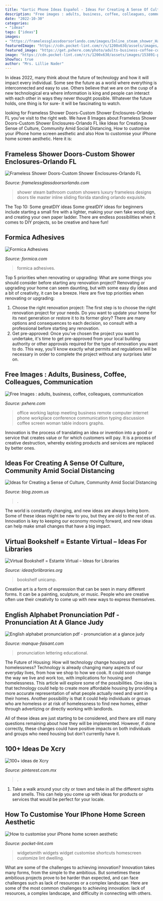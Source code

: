 ```yaml
---
title: "Gartic Phone Ideas Español - Ideas For Creating A Sense Of Culture, Community Amid Social Distancing"
description: "Free images : adults, business, coffee, colleagues, communication"
date: "2022-10-30"
categories:
- "ideas"
tags: ["ideas"]
images:
- "https://framelessglassdoorsorlando.com/images/Inline_steam_shower_Harry_020708.jpg"
featuredImage: "https://cdn.pocket-lint.com/r/s/1200x630/assets/images/153891-phones-news-feature-how-to-customise-your-iphone-home-screen-with-widgetsmith-and-shortcuts-gallery-image6-tdywpuxbei.jpg"
featured_image: "https://get.pxhere.com/photo/adults-business-coffee-colleagues-communication-computer-conference-connection-device-discussion-graphs-hot-drink-ideas-indoors-internet-laptop-meeting-modern-network-office-people-phone-planning-portable-remote-work-screen-smartphone-startup-statistics-strategy-table-team-teamwork-technology-together-typing-wireless-woman-wood-wooden-workers-working-workplace-1563443.jpg"
image: "https://cdn.pocket-lint.com/r/s/1200x630/assets/images/153891-phones-news-feature-how-to-customise-your-iphone-home-screen-with-widgetsmith-and-shortcuts-gallery-image6-tdywpuxbei.jpg"
ShowToc: true
author: "Mrs. Lillie Nader"
---
```



In ideas 2022, many think about the future of technology and how it will impact every individual. Some see the future as a world where everything is interconnected and easy to use. Others believe that we are on the cusp of a new technological era where information is king and people can interact with each other in ways they never thought possible. Whatever the future holds, one thing is for sure- it will be fascinating to watch.

	

		
looking for Frameless Shower Doors-Custom Shower Enclosures-Orlando FL you've visit to the right web. We have 8 Images about Frameless Shower Doors-Custom Shower Enclosures-Orlando FL like Ideas for Creating a Sense of Culture, Community Amid Social Distancing, How to customise your iPhone home screen aesthetic and also How to customise your iPhone home screen aesthetic. Here it is:
		
    
## Frameless Shower Doors-Custom Shower Enclosures-Orlando FL

<img loading=lazy src="https://framelessglassdoorsorlando.com/images/Inline_steam_shower_Harry_020708.jpg" onerror="this.onerror=null;this.src='https://tse4.mm.bing.net/th?id=OIP.3OQjYfRAxVwbb_H3wOcYugHaKF&amp;pid=15.1';" alt="Frameless Shower Doors-Custom Shower Enclosures-Orlando FL">

_Source: framelessglassdoorsorlando.com_

>shower steam bathroom custom showers luxury frameless designs doors tile master inline sliding florida standing orlando exquisite. 

	

The Top 10: Some greatDIY ideas
Some greatDIY ideas for beginners include starting a small fire with a lighter, making your own fake wood sign, and creating your own paper ladder. There are endless possibilities when it comes to DIY projects, so be creative and have fun!

    
## Formica Adhesives

<img loading=lazy src="https://www.formica.com/en-us/-/media/formica/north-america/product-images/adhesives/adhesives-hero-1920x700.jpg?rev=0e61b74bc67f448da214f5860f3a22a9" onerror="this.onerror=null;this.src='https://tse4.mm.bing.net/th?id=OIP.9A64IIkJXUj8VcsX1LGl1AHaCs&amp;pid=15.1';" alt="Formica Adhesives">

_Source: formica.com_

>formica adhesives. 

	

Top 5 priorities when renovating or upgrading: What are some things you should consider before starting any renovation project?
Renovating or upgrading your home can seem daunting, but with some easy diy ideas and a bit of creativity, it can be a breeze. Here are five top priorities when renovating or upgrading: 
1. Choose the right renovation project: The first step is to choose the right renovation project for your needs. Do you want to update your home for its next generation or restore it to its former glory? There are many options and consequences to each decision, so consult with a professional before starting any renovation. 
2. Get pre-approved: Once you've chosen the project you want to undertake, it's time to get pre-approved from your local building authority or other approvals required for the type of renovation you want to do. This way, you'll know exactly what permits and regulations will be necessary in order to complete the project without any surprises later on.

    
## Free Images : Adults, Business, Coffee, Colleagues, Communication

<img loading=lazy src="https://get.pxhere.com/photo/adults-business-coffee-colleagues-communication-computer-conference-connection-device-discussion-graphs-hot-drink-ideas-indoors-internet-laptop-meeting-modern-network-office-people-phone-planning-portable-remote-work-screen-smartphone-startup-statistics-strategy-table-team-teamwork-technology-together-typing-wireless-woman-wood-wooden-workers-working-workplace-1563443.jpg" onerror="this.onerror=null;this.src='https://tse2.mm.bing.net/th?id=OIP.Xm72ucTsCVFEzoozrvkujgHaEk&amp;pid=15.1';" alt="Free Images : adults, business, coffee, colleagues, communication">

_Source: pxhere.com_

>office working laptop meeting business remote computer internet phone workplace conference communication typing discussion coffee screen woman table indoors graphs. 

	

Innovation is the process of translating an idea or invention into a good or service that creates value or for which customers will pay. It is a process of creative destruction, whereby existing products and services are replaced by better ones.

    
## Ideas For Creating A Sense Of Culture, Community Amid Social Distancing

<img loading=lazy src="https://blog.zoom.us/wp-content/uploads/2020/03/culture-community-work-from-home.jpg" onerror="this.onerror=null;this.src='https://tse3.mm.bing.net/th?id=OIP.kW6-7CfW6oNEdyK9OUpuiQHaE8&amp;pid=15.1';" alt="Ideas for Creating a Sense of Culture, Community Amid Social Distancing">

_Source: blog.zoom.us_

>. 

	

The world is constantly changing, and new ideas are always being born. Some of these ideas might be new to you, but they are old to the rest of us. Innovation is key to keeping our economy moving forward, and new ideas can help make small changes that have a big impact.

    
## Virtual Bookshelf = Estante Virtual – Ideas For Libraries

<img loading=lazy src="https://ideasforlibraries.org/wp-content/uploads/2020/03/Estante_virtual_baixe_e_leia_Unicamp_qrcode.jpg" onerror="this.onerror=null;this.src='https://tse4.mm.bing.net/th?id=OIP.x1eM1v_GsvcVh5cwKi9cJgHaJ3&amp;pid=15.1';" alt="Virtual Bookshelf = Estante Virtual – Ideas for Libraries">

_Source: ideasforlibraries.org_

>bookshelf unicamp. 

	

Creative art is a form of expression that can be seen in many different forms. It can be a painting, sculpture, or music. People who are creative often use their creativity to come up with new ways to express themselves.

    
## English Alphabet Pronunciation Pdf - Pronunciation At A Glance Judy

<img loading=lazy src="https://manque-faisant.com/fhfjr/eN_pWeKzeuyCQD8Z46VuhQAAAA.jpg" onerror="this.onerror=null;this.src='https://tse2.mm.bing.net/th?id=OIP.DsfEN16H3XZDbuKFFTTjZAAAAA&amp;pid=15.1';" alt="English alphabet pronunciation pdf - pronunciation at a glance judy">

_Source: manque-faisant.com_

>pronunciation lettering educational. 

	

The Future of Housing: How will technology change housing and homelessness?
Technology is already changing many aspects of our everyday lives, from how we shop to how we cook. It could soon change the way we live and work too, with implications for housing and homelessness. This article will explore some of the possibilities. 
One idea is that technology could help to create more affordable housing by providing a more accurate representation of what people actually need and want in their homes. Another possibility is that it could help individuals or groups who are homeless or at risk of homelessness to find new homes, either through advertizing or directly working with landlords. 

All of these ideas are just starting to be considered, and there are still many questions remaining about how they will be implemented. However, if done correctly, these changes could have positive impacts on both individuals and groups who need housing but don't currently have it.

    
## 100+ Ideas De Xcry

<img loading=lazy src="https://i.pinimg.com/474x/bd/a3/70/bda3704086f62883286a68498aec8b0c.jpg" onerror="this.onerror=null;this.src='https://tse1.mm.bing.net/th?id=OIP.wyfa6sogRxDFQ0AEebYNLgAAAA&amp;pid=15.1';" alt="100+ ideas de Xcry">

_Source: pinterest.com.mx_

>. 

	

1. Take a walk around your city or town and take in all the different sights and smells. This can help you come up with ideas for products or services that would be perfect for your locale. 

    
## How To Customise Your IPhone Home Screen Aesthetic

<img loading=lazy src="https://cdn.pocket-lint.com/r/s/1200x630/assets/images/153891-phones-news-feature-how-to-customise-your-iphone-home-screen-with-widgetsmith-and-shortcuts-gallery-image6-tdywpuxbei.jpg" onerror="this.onerror=null;this.src='https://tse2.mm.bing.net/th?id=OIP.Yp5iJrrYOlMhQ0zcrTBbQAHaE8&amp;pid=15.1';" alt="How to customise your iPhone home screen aesthetic">

_Source: pocket-lint.com_

>widgetsmith widgets widget customise shortcuts homescreen customize lint dwelling. 

	

What are some of the challenges to achieving innovation?
Innovation takes many forms, from the simple to the ambitious. But sometimes these ambitious projects prove to be harder than expected, and can face challenges such as lack of resources or a complex landscape. Here are some of the most common challenges to achieving innovation: lack of resources, a complex landscape, and difficulty in connecting with others.

